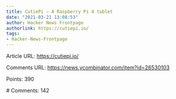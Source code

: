 ```yaml
---
title: CutiePi – A Raspberry Pi 4 tablet
date: "2021-03-21 13:08:53"
author: Hacker News Frontpage
authorlink: https://cutiepi.io/
tags:
- Hacker-News-Frontpage
---
```


<p>Article URL: <a href="https://cutiepi.io/">https://cutiepi.io/</a></p>
<p>Comments URL: <a href="https://news.ycombinator.com/item?id=26530103">https://news.ycombinator.com/item?id=26530103</a></p>
<p>Points: 390</p>
<p># Comments: 142</p>

